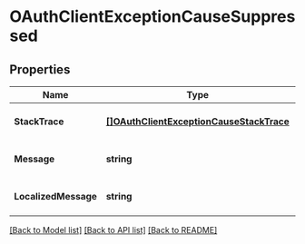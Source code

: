 # OAuthClientExceptionCauseSuppressed

## Properties
Name | Type | Description | Notes
------------ | ------------- | ------------- | -------------
**StackTrace** | [**[]OAuthClientExceptionCauseStackTrace**](OAuthClientException_cause_stackTrace.md) |  | [optional] [default to null]
**Message** | **string** |  | [optional] [default to null]
**LocalizedMessage** | **string** |  | [optional] [default to null]

[[Back to Model list]](../README.md#documentation-for-models) [[Back to API list]](../README.md#documentation-for-api-endpoints) [[Back to README]](../README.md)

